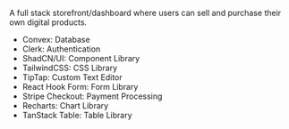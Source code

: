 A full stack storefront/dashboard where users can sell and purchase their own digital products.

- Convex: Database
- Clerk: Authentication
- ShadCN/UI: Component Library
- TailwindCSS: CSS Library
- TipTap: Custom Text Editor
- React Hook Form: Form Library
- Stripe Checkout: Payment Processing
- Recharts: Chart Library
- TanStack Table: Table Library
